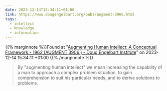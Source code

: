 ```yaml
---
date: 2023-12-14T15:34:11+01:00
link: https://www.dougengelbart.org/pubs/augment-3906.html
tags:
  - intellect
  - knowledge
  - information
---
```

{{% marginnote %}}Found at "[Augmenting Human Intellect: A Conceptual Framework - 1962 (AUGMENT,3906,) - Doug Engelbart Institute](https://web.archive.org/web/20231214153411/https://www.dougengelbart.org/pubs/augment-3906.html)" on 2023-12-14 15:34:11 +01:00.{{% /marginnote %}}

> By "augmenting human intellect" we mean increasing the capability of a man to approach a complex problem situation, to gain comprehension to suit his particular needs, and to derive solutions to problems.